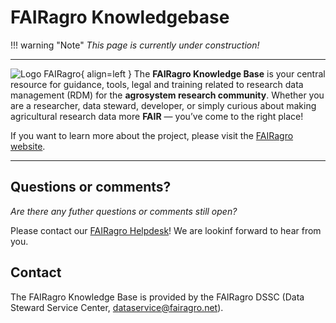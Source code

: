 # FAIRagro Knowledgebase


!!! warning "Note"
    _This page is currently under construction!_

---

![Logo FAIRagro](images/Logo_FAIRagro.png){ align=left }
The **FAIRagro Knowledge Base** is your central resource for guidance, tools, legal and training related to research data management (RDM) for the **agrosystem research community**. Whether you are a researcher, data steward, developer, or simply curious about making agricultural research data more **FAIR** — you’ve come to the right place!

If you want to learn more about the project, please visit the [FAIRagro website](https://fairagro.net).

---

## Questions or comments?
_Are there any futher questions or comments still open?_

Please contact our [FAIRagro Helpdesk](https://fairagro.net/helpdesk)! We are lookinf forward to hear from you.


## Contact
The FAIRagro Knowledge Base is provided by the FAIRagro DSSC (Data Steward Service Center, [dataservice@fairagro.net](mailto:dataservice@fairagro.net)).
